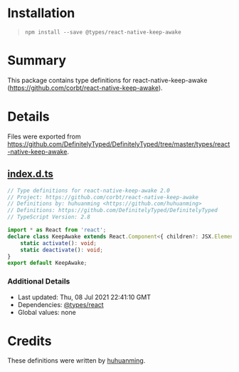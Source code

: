 # Installation
> `npm install --save @types/react-native-keep-awake`

# Summary
This package contains type definitions for react-native-keep-awake (https://github.com/corbt/react-native-keep-awake).

# Details
Files were exported from https://github.com/DefinitelyTyped/DefinitelyTyped/tree/master/types/react-native-keep-awake.
## [index.d.ts](https://github.com/DefinitelyTyped/DefinitelyTyped/tree/master/types/react-native-keep-awake/index.d.ts)
````ts
// Type definitions for react-native-keep-awake 2.0
// Project: https://github.com/corbt/react-native-keep-awake
// Definitions by: huhuanming <https://github.com/huhuanming>
// Definitions: https://github.com/DefinitelyTyped/DefinitelyTyped
// TypeScript Version: 2.8

import * as React from 'react';
declare class KeepAwake extends React.Component<{ children?: JSX.Element | undefined }> {
    static activate(): void;
    static deactivate(): void;
}
export default KeepAwake;

````

### Additional Details
 * Last updated: Thu, 08 Jul 2021 22:41:10 GMT
 * Dependencies: [@types/react](https://npmjs.com/package/@types/react)
 * Global values: none

# Credits
These definitions were written by [huhuanming](https://github.com/huhuanming).

